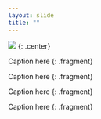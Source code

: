 ```yaml
---
layout: slide
title: ""
---
```


![](https://media.giphy.com/media/3o6ZtgoCUZFFAoxUmk/giphy.gif)
{: .center}

Caption here
{: .fragment}

Caption here
{: .fragment}

Caption here
{: .fragment}

Caption here
{: .fragment}
